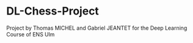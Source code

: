 # DL-Chess-Project
Project by Thomas MICHEL and Gabriel JEANTET for the Deep Learning Course of ENS Ulm
